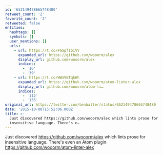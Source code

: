 ```yaml
---
id: '652149478665748480'
retweet_count: '2'
favorite_count: '2'
retweeted: false
entities:
  hashtags: []
  symbols: []
  user_mentions: []
  urls:
    - url: https://t.co/FGSpf1biVV
      expanded_url: https://github.com/wooorm/alex
      display_url: github.com/wooorm/alex
      indices:
        - '16'
        - '39'
    - url: https://t.co/WWSVmTqkWh
      expanded_url: https://github.com/wooorm/atom-linter-alex
      display_url: github.com/wooorm/atom-li…
      indices:
        - '112'
        - '135'
original_url: https://twitter.com/benbalter/status/652149478665748480
date: '2015-10-08T15:52:06.000Z'
title: >-
  Just discovered https://github.com/wooorm/alex which lints prose for
  insensitive language. There's e…
---
```


Just discovered https://github.com/wooorm/alex which lints prose for insensitive language. There's even an Atom plugin https://github.com/wooorm/atom-linter-alex